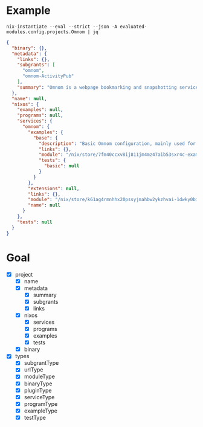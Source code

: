 # Example

```$ as json
nix-instantiate --eval --strict --json -A evaluated-modules.config.projects.Omnom | jq
```

```json
{
  "binary": {},
  "metadata": {
    "links": {},
    "subgrants": [
      "omnom",
      "omnom-ActivityPub"
    ],
    "summary": "Omnom is a webpage bookmarking and snapshotting service."
  },
  "name": null,
  "nixos": {
    "examples": null,
    "programs": null,
    "services": {
      "omnom": {
        "examples": {
          "base": {
            "description": "Basic Omnom configuration, mainly used for testing purposes",
            "links": {},
            "module": "/nix/store/7fm40ccxv8ij811jm4mz47aib53sxr4c-example.nix",
            "tests": {
              "basic": null
            }
          }
        },
        "extensions": null,
        "links": {},
        "module": "/nix/store/k61ag4rmnhhx20pssyjmahbw2ykzhvai-1dwky0bis4bkl3qngsc6pmq902swa9b6-source/nixos/modules/services/misc/omnom.nix",
        "name": null
      }
    },
    "tests": null
  }
}
```

# Goal

- [x] project
  - [x] name
  - [x] metadata
    - [x] summary
    - [x] subgrants
    - [x] links
  - [x] nixos
    - [x] services
    - [x] programs
    - [x] examples
    - [x] tests
  - [x] binary
- [x] types
  - [x] subgrantType
  - [x] urlType
  - [x] moduleType
  - [x] binaryType
  - [x] pluginType
  - [x] serviceType
  - [x] programType
  - [x] exampleType
  - [x] testType
